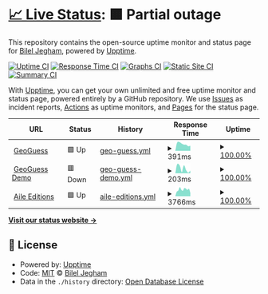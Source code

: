 # [📈 Live Status](https://BilelJegham.github.io/status): <!--live status--> **🟧 Partial outage**

This repository contains the open-source uptime monitor and status page for [Bilel Jegham](https://BilelJegham.github.io/status), powered by [Upptime](https://github.com/upptime/upptime).

[![Uptime CI](https://github.com/BilelJegham/status/workflows/Uptime%20CI/badge.svg)](https://github.com/BilelJegham/status/actions?query=workflow%3A%22Uptime+CI%22)
[![Response Time CI](https://github.com/BilelJegham/status/workflows/Response%20Time%20CI/badge.svg)](https://github.com/BilelJegham/status/actions?query=workflow%3A%22Response+Time+CI%22)
[![Graphs CI](https://github.com/BilelJegham/status/workflows/Graphs%20CI/badge.svg)](https://github.com/BilelJegham/status/actions?query=workflow%3A%22Graphs+CI%22)
[![Static Site CI](https://github.com/BilelJegham/status/workflows/Static%20Site%20CI/badge.svg)](https://github.com/BilelJegham/status/actions?query=workflow%3A%22Static+Site+CI%22)
[![Summary CI](https://github.com/BilelJegham/status/workflows/Summary%20CI/badge.svg)](https://github.com/BilelJegham/status/actions?query=workflow%3A%22Summary+CI%22)

With [Upptime](https://upptime.js.org), you can get your own unlimited and free uptime monitor and status page, powered entirely by a GitHub repository. We use [Issues](https://github.com/BilelJegham/status/issues) as incident reports, [Actions](https://github.com/BilelJegham/status/actions) as uptime monitors, and [Pages](https://BilelJegham.github.io/status) for the status page.

<!--start: status pages-->
<!-- This summary is generated by Upptime (https://github.com/upptime/upptime) -->
<!-- Do not edit this manually, your changes will be overwritten -->
<!-- prettier-ignore -->
| URL | Status | History | Response Time | Uptime |
| --- | ------ | ------- | ------------- | ------ |
| <img alt="" src="https://favicons.githubusercontent.com/geoguess.games" height="13"> [GeoGuess](https://geoguess.games/) | 🟩 Up | [geo-guess.yml](https://github.com/BilelJegham/status/commits/HEAD/history/geo-guess.yml) | <details><summary><img alt="Response time graph" src="./graphs/geo-guess/response-time-week.png" height="20"> 391ms</summary><br><a href="https://BilelJegham.github.io/status/history/geo-guess"><img alt="Response time 425" src="https://img.shields.io/endpoint?url=https%3A%2F%2Fraw.githubusercontent.com%2FBilelJegham%2Fstatus%2FHEAD%2Fapi%2Fgeo-guess%2Fresponse-time.json"></a><br><a href="https://BilelJegham.github.io/status/history/geo-guess"><img alt="24-hour response time 295" src="https://img.shields.io/endpoint?url=https%3A%2F%2Fraw.githubusercontent.com%2FBilelJegham%2Fstatus%2FHEAD%2Fapi%2Fgeo-guess%2Fresponse-time-day.json"></a><br><a href="https://BilelJegham.github.io/status/history/geo-guess"><img alt="7-day response time 391" src="https://img.shields.io/endpoint?url=https%3A%2F%2Fraw.githubusercontent.com%2FBilelJegham%2Fstatus%2FHEAD%2Fapi%2Fgeo-guess%2Fresponse-time-week.json"></a><br><a href="https://BilelJegham.github.io/status/history/geo-guess"><img alt="30-day response time 425" src="https://img.shields.io/endpoint?url=https%3A%2F%2Fraw.githubusercontent.com%2FBilelJegham%2Fstatus%2FHEAD%2Fapi%2Fgeo-guess%2Fresponse-time-month.json"></a><br><a href="https://BilelJegham.github.io/status/history/geo-guess"><img alt="1-year response time 425" src="https://img.shields.io/endpoint?url=https%3A%2F%2Fraw.githubusercontent.com%2FBilelJegham%2Fstatus%2FHEAD%2Fapi%2Fgeo-guess%2Fresponse-time-year.json"></a></details> | <details><summary><a href="https://BilelJegham.github.io/status/history/geo-guess">100.00%</a></summary><a href="https://BilelJegham.github.io/status/history/geo-guess"><img alt="All-time uptime 100.00%" src="https://img.shields.io/endpoint?url=https%3A%2F%2Fraw.githubusercontent.com%2FBilelJegham%2Fstatus%2FHEAD%2Fapi%2Fgeo-guess%2Fuptime.json"></a><br><a href="https://BilelJegham.github.io/status/history/geo-guess"><img alt="24-hour uptime 100.00%" src="https://img.shields.io/endpoint?url=https%3A%2F%2Fraw.githubusercontent.com%2FBilelJegham%2Fstatus%2FHEAD%2Fapi%2Fgeo-guess%2Fuptime-day.json"></a><br><a href="https://BilelJegham.github.io/status/history/geo-guess"><img alt="7-day uptime 100.00%" src="https://img.shields.io/endpoint?url=https%3A%2F%2Fraw.githubusercontent.com%2FBilelJegham%2Fstatus%2FHEAD%2Fapi%2Fgeo-guess%2Fuptime-week.json"></a><br><a href="https://BilelJegham.github.io/status/history/geo-guess"><img alt="30-day uptime 100.00%" src="https://img.shields.io/endpoint?url=https%3A%2F%2Fraw.githubusercontent.com%2FBilelJegham%2Fstatus%2FHEAD%2Fapi%2Fgeo-guess%2Fuptime-month.json"></a><br><a href="https://BilelJegham.github.io/status/history/geo-guess"><img alt="1-year uptime 100.00%" src="https://img.shields.io/endpoint?url=https%3A%2F%2Fraw.githubusercontent.com%2FBilelJegham%2Fstatus%2FHEAD%2Fapi%2Fgeo-guess%2Fuptime-year.json"></a></details>
| <img alt="" src="https://favicons.githubusercontent.com/demo.geoguess.games" height="13"> [GeoGuess Demo](https://demo.geoguess.games/) | 🟥 Down | [geo-guess-demo.yml](https://github.com/BilelJegham/status/commits/HEAD/history/geo-guess-demo.yml) | <details><summary><img alt="Response time graph" src="./graphs/geo-guess-demo/response-time-week.png" height="20"> 203ms</summary><br><a href="https://BilelJegham.github.io/status/history/geo-guess-demo"><img alt="Response time 278" src="https://img.shields.io/endpoint?url=https%3A%2F%2Fraw.githubusercontent.com%2FBilelJegham%2Fstatus%2FHEAD%2Fapi%2Fgeo-guess-demo%2Fresponse-time.json"></a><br><a href="https://BilelJegham.github.io/status/history/geo-guess-demo"><img alt="24-hour response time 109" src="https://img.shields.io/endpoint?url=https%3A%2F%2Fraw.githubusercontent.com%2FBilelJegham%2Fstatus%2FHEAD%2Fapi%2Fgeo-guess-demo%2Fresponse-time-day.json"></a><br><a href="https://BilelJegham.github.io/status/history/geo-guess-demo"><img alt="7-day response time 203" src="https://img.shields.io/endpoint?url=https%3A%2F%2Fraw.githubusercontent.com%2FBilelJegham%2Fstatus%2FHEAD%2Fapi%2Fgeo-guess-demo%2Fresponse-time-week.json"></a><br><a href="https://BilelJegham.github.io/status/history/geo-guess-demo"><img alt="30-day response time 278" src="https://img.shields.io/endpoint?url=https%3A%2F%2Fraw.githubusercontent.com%2FBilelJegham%2Fstatus%2FHEAD%2Fapi%2Fgeo-guess-demo%2Fresponse-time-month.json"></a><br><a href="https://BilelJegham.github.io/status/history/geo-guess-demo"><img alt="1-year response time 278" src="https://img.shields.io/endpoint?url=https%3A%2F%2Fraw.githubusercontent.com%2FBilelJegham%2Fstatus%2FHEAD%2Fapi%2Fgeo-guess-demo%2Fresponse-time-year.json"></a></details> | <details><summary><a href="https://BilelJegham.github.io/status/history/geo-guess-demo">100.00%</a></summary><a href="https://BilelJegham.github.io/status/history/geo-guess-demo"><img alt="All-time uptime 100.00%" src="https://img.shields.io/endpoint?url=https%3A%2F%2Fraw.githubusercontent.com%2FBilelJegham%2Fstatus%2FHEAD%2Fapi%2Fgeo-guess-demo%2Fuptime.json"></a><br><a href="https://BilelJegham.github.io/status/history/geo-guess-demo"><img alt="24-hour uptime 100.00%" src="https://img.shields.io/endpoint?url=https%3A%2F%2Fraw.githubusercontent.com%2FBilelJegham%2Fstatus%2FHEAD%2Fapi%2Fgeo-guess-demo%2Fuptime-day.json"></a><br><a href="https://BilelJegham.github.io/status/history/geo-guess-demo"><img alt="7-day uptime 100.00%" src="https://img.shields.io/endpoint?url=https%3A%2F%2Fraw.githubusercontent.com%2FBilelJegham%2Fstatus%2FHEAD%2Fapi%2Fgeo-guess-demo%2Fuptime-week.json"></a><br><a href="https://BilelJegham.github.io/status/history/geo-guess-demo"><img alt="30-day uptime 100.00%" src="https://img.shields.io/endpoint?url=https%3A%2F%2Fraw.githubusercontent.com%2FBilelJegham%2Fstatus%2FHEAD%2Fapi%2Fgeo-guess-demo%2Fuptime-month.json"></a><br><a href="https://BilelJegham.github.io/status/history/geo-guess-demo"><img alt="1-year uptime 100.00%" src="https://img.shields.io/endpoint?url=https%3A%2F%2Fraw.githubusercontent.com%2FBilelJegham%2Fstatus%2FHEAD%2Fapi%2Fgeo-guess-demo%2Fuptime-year.json"></a></details>
| <img alt="" src="https://favicons.githubusercontent.com/www.aile-editions.com" height="13"> [Aile Editions](https://www.aile-editions.com/) | 🟩 Up | [aile-editions.yml](https://github.com/BilelJegham/status/commits/HEAD/history/aile-editions.yml) | <details><summary><img alt="Response time graph" src="./graphs/aile-editions/response-time-week.png" height="20"> 3766ms</summary><br><a href="https://BilelJegham.github.io/status/history/aile-editions"><img alt="Response time 3888" src="https://img.shields.io/endpoint?url=https%3A%2F%2Fraw.githubusercontent.com%2FBilelJegham%2Fstatus%2FHEAD%2Fapi%2Faile-editions%2Fresponse-time.json"></a><br><a href="https://BilelJegham.github.io/status/history/aile-editions"><img alt="24-hour response time 1793" src="https://img.shields.io/endpoint?url=https%3A%2F%2Fraw.githubusercontent.com%2FBilelJegham%2Fstatus%2FHEAD%2Fapi%2Faile-editions%2Fresponse-time-day.json"></a><br><a href="https://BilelJegham.github.io/status/history/aile-editions"><img alt="7-day response time 3766" src="https://img.shields.io/endpoint?url=https%3A%2F%2Fraw.githubusercontent.com%2FBilelJegham%2Fstatus%2FHEAD%2Fapi%2Faile-editions%2Fresponse-time-week.json"></a><br><a href="https://BilelJegham.github.io/status/history/aile-editions"><img alt="30-day response time 3888" src="https://img.shields.io/endpoint?url=https%3A%2F%2Fraw.githubusercontent.com%2FBilelJegham%2Fstatus%2FHEAD%2Fapi%2Faile-editions%2Fresponse-time-month.json"></a><br><a href="https://BilelJegham.github.io/status/history/aile-editions"><img alt="1-year response time 3888" src="https://img.shields.io/endpoint?url=https%3A%2F%2Fraw.githubusercontent.com%2FBilelJegham%2Fstatus%2FHEAD%2Fapi%2Faile-editions%2Fresponse-time-year.json"></a></details> | <details><summary><a href="https://BilelJegham.github.io/status/history/aile-editions">100.00%</a></summary><a href="https://BilelJegham.github.io/status/history/aile-editions"><img alt="All-time uptime 100.00%" src="https://img.shields.io/endpoint?url=https%3A%2F%2Fraw.githubusercontent.com%2FBilelJegham%2Fstatus%2FHEAD%2Fapi%2Faile-editions%2Fuptime.json"></a><br><a href="https://BilelJegham.github.io/status/history/aile-editions"><img alt="24-hour uptime 100.00%" src="https://img.shields.io/endpoint?url=https%3A%2F%2Fraw.githubusercontent.com%2FBilelJegham%2Fstatus%2FHEAD%2Fapi%2Faile-editions%2Fuptime-day.json"></a><br><a href="https://BilelJegham.github.io/status/history/aile-editions"><img alt="7-day uptime 100.00%" src="https://img.shields.io/endpoint?url=https%3A%2F%2Fraw.githubusercontent.com%2FBilelJegham%2Fstatus%2FHEAD%2Fapi%2Faile-editions%2Fuptime-week.json"></a><br><a href="https://BilelJegham.github.io/status/history/aile-editions"><img alt="30-day uptime 100.00%" src="https://img.shields.io/endpoint?url=https%3A%2F%2Fraw.githubusercontent.com%2FBilelJegham%2Fstatus%2FHEAD%2Fapi%2Faile-editions%2Fuptime-month.json"></a><br><a href="https://BilelJegham.github.io/status/history/aile-editions"><img alt="1-year uptime 100.00%" src="https://img.shields.io/endpoint?url=https%3A%2F%2Fraw.githubusercontent.com%2FBilelJegham%2Fstatus%2FHEAD%2Fapi%2Faile-editions%2Fuptime-year.json"></a></details>

<!--end: status pages-->

[**Visit our status website →**](https://BilelJegham.github.io/status)

## 📄 License

- Powered by: [Upptime](https://github.com/upptime/upptime)
- Code: [MIT](./LICENSE) © [Bilel Jegham](https://BilelJegham.github.io/status)
- Data in the `./history` directory: [Open Database License](https://opendatacommons.org/licenses/odbl/1-0/)
